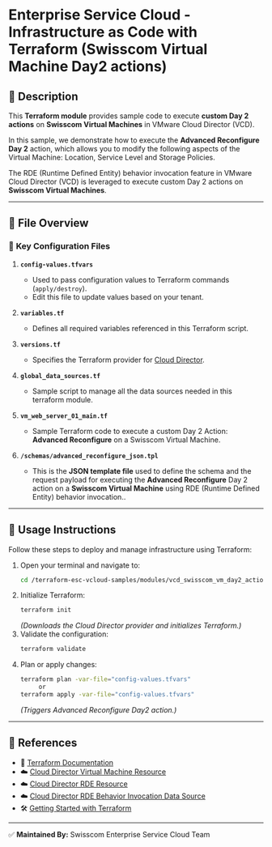 # Enterprise Service Cloud - Infrastructure as Code with Terraform (Swisscom Virtual Machine Day2 actions)
## 🌟 Description
This **Terraform module** provides sample code to execute **custom Day 2 actions** on **Swisscom Virtual Machines** in VMware Cloud Director (VCD).

In this sample, we demonstrate how to execute the **Advanced Reconfigure Day 2** action, which allows you to modify the following aspects of the Virtual Machine: Location, Service Level and Storage Policies.

The RDE (Runtime Defined Entity) behavior invocation feature in VMware Cloud Director (VCD) is leveraged to execute custom Day 2 actions on **Swisscom Virtual Machines**.

---

## 📂 File Overview
### 🔧 **Key Configuration Files**

1. **`config-values.tfvars`**  
   - Used to pass configuration values to Terraform commands (`apply/destroy`).
   - Edit this file to update values based on your tenant.

2. **`variables.tf`**  
   - Defines all required variables referenced in this Terraform script.

3. **`versions.tf`**  
   - Specifies the Terraform provider for [Cloud Director](https://github.com/terraform-providers/terraform-provider-vcd).

4. **`global_data_sources.tf`**  
   - Sample script to manage all the data sources needed in this terraform module.

4. **`vm_web_server_01_main.tf`**  
   - Sample Terraform code to execute a custom Day 2 Action: **Advanced Reconfigure** on a Swisscom Virtual Machine.

4. **`/schemas/advanced_reconfigure_json.tpl`**  
   - This is the **JSON template file** used to define the schema and the request payload for executing the **Advanced Reconfigure** Day 2 action on a **Swisscom Virtual Machine** using RDE (Runtime Defined Entity) behavior invocation..          

---

## 🚀 Usage Instructions
Follow these steps to deploy and manage infrastructure using Terraform:

1. Open your terminal and navigate to:
   ```bash
   cd /terraform-esc-vcloud-samples/modules/vcd_swisscom_vm_day2_actions
   ```
2. Initialize Terraform:
   ```bash
   terraform init
   ```
   _(Downloads the Cloud Director provider and initializes Terraform.)_
3. Validate the configuration:
   ```bash
   terraform validate
   ```
4. Plan or apply changes:
   ```bash
   terraform plan -var-file="config-values.tfvars"
        or
   terraform apply -var-file="config-values.tfvars" 
   ```
   _(Triggers Advanced Reconfigure Day2 action.)_

---

## 🔗 References
- 📖 [Terraform Documentation](https://www.terraform.io/)
- ☁️  [Cloud Director Virtual Machine Resource](https://registry.terraform.io/providers/vmware/vcd/latest/docs/resources/vm)
- ☁️  [Cloud Director RDE Resource](https://registry.terraform.io/providers/vmware/vcd/latest/docs/resources/rde)
- ☁️  [Cloud Director RDE Behavior Invocation Data Source](https://registry.terraform.io/providers/vmware/vcd/latest/docs/data-sources/rde_behavior_invocation)
- 🛠 [Getting Started with Terraform](https://learn.hashicorp.com/terraform/getting-started/install)


---

✅ **Maintained By:** Swisscom Enterprise Service Cloud Team